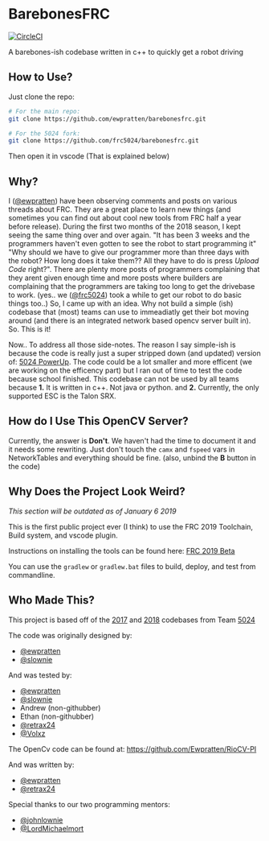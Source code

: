 # BarebonesFRC
[![CircleCI](https://circleci.com/gh/Ewpratten/barebonesFRC/tree/master.svg?style=svg)](https://circleci.com/gh/Ewpratten/barebonesFRC/tree/master)

A barebones-ish codebase written in c++ to quickly get a robot driving

## How to Use?
Just clone the repo:
```bash
# For the main repo:
git clone https://github.com/ewpratten/barebonesfrc.git

# For the 5024 fork:
git clone https://github.com/frc5024/barebonesfrc.git
```
Then open it in vscode (That is explained below)

## Why?
I \([@ewpratten](Https://github.com/ewpratten)\) have been observing comments and posts on various threads about FRC. They are a great place to learn new things (and sometimes you can find out about cool new tools from FRC half a year before release). During the first two months of the 2018 season, I kept seeing the same thing over and over again. "It has been 3 weeks and the programmers haven't even gotten to see the robot to start programming it" "Why should we have to give our programmer more than three days with the robot? How long does it take them?? All they have to do is press *Upload Code* right?". There are plenty more posts of programmers complaining that they arent given enough time and more posts where builders are complaining that the programmers are taking too long to get the drivebase to work. (yes.. we \([@frc5024](Https://github.com/frc5024)\) took a while to get our robot to do basic things too..) So, I came up with an idea. Why not build a simple (ish) codebase that (most) teams can use to immeadiatly get their bot moving around (and there is an integrated network based opencv server built in). So. This is it!

Now.. To address all those side-notes. The reason I say simple-ish is because the code is really just a super stripped down (and updated) version of: [5024 PowerUp](Https://github.com/frc5024/PowerUp). The code could be a lot smaller and more efficent (we are working on the efficency part) but I ran out of time to test the code because school finished. This codebase can not be used by all teams because **1.** It is written in c++. Not java or python. and **2.** Currently, the only supported ESC is the Talon SRX.

## How do I Use This OpenCV Server?
Currently, the answer is **Don't**. We haven't had the time to document it and it needs some rewriting. Just don't touch the `camx` and `fspeed` vars in NetworkTables and everything should be fine. (also, unbind the **B** button in the code)

## Why Does the Project Look Weird?
*This section will be outdated as of January 6 2019*

This is the first public project ever (I think) to use the FRC 2019 Toolchain, Build system, and vscode plugin.

Instructions on installing the tools can be found here: [FRC 2019 Beta](https://wpilib.screenstepslive.com/s/currentCS/m/79833/c/259485)

You can use the `gradlew` or `gradlew.bat` files to build, deploy, and test from commandline.

## Who Made This?
This project is based off of the [2017](https://github.com/RaiderRobotics5024/2017Main) and [2018](Https://github.com/frc5024/PowerUp) codebases from Team [5024](Https://github.com/frc5024)

The code was originally designed by:
 - [@ewpratten](Https://github.com/ewpratten)
 - [@slownie](Https://github.com/slownie)

And was tested by:
 - [@ewpratten](Https://github.com/ewpratten)
 - [@slownie](Https://github.com/slownie)
 - Andrew (non-githubber)
 - Ethan (non-githubber)
 - [@retrax24](Https://github.com/retrax24)
 - [@Volxz](Https://github.com/Volxz)

The OpenCv code can be found at:
https://github.com/Ewpratten/RioCV-PI

And was written by:
 - [@ewpratten](Https://github.com/ewpratten)
 - [@retrax24](Https://github.com/retrax24)

Special thanks to our two programming mentors:
 - [@johnlownie](https://github.com/johnlownie)
 - [@LordMichaelmort](https://github.com/LordMichaelmort)
